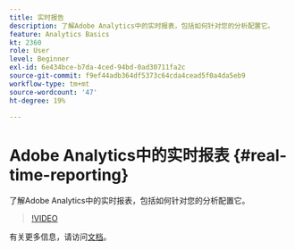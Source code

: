 ```yaml
---
title: 实时报告
description: 了解Adobe Analytics中的实时报表，包括如何针对您的分析配置它。
feature: Analytics Basics
kt: 2360
role: User
level: Beginner
exl-id: 6e434bce-b7da-4ced-94bd-0ad30711fa2c
source-git-commit: f9ef44adb364df5373c64cda4cead5f0a4da5eb9
workflow-type: tm+mt
source-wordcount: '47'
ht-degree: 19%

---
```


# Adobe Analytics中的实时报表 {#real-time-reporting}

了解Adobe Analytics中的实时报表，包括如何针对您的分析配置它。

>[!VIDEO](https://video.tv.adobe.com/v/25454/?quality=12&learn=on)

有关更多信息，请访问[文档](https://experienceleague.adobe.com/docs/analytics/components/real-time-reporting/realtime.html)。
